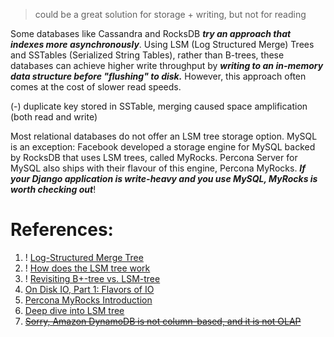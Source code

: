 > could be a great solution for storage + writing, but not for reading

Some databases like Cassandra and RocksDB ***try an approach that indexes more asynchronously***. Using LSM (Log Structured Merge) Trees and SSTables (Serialized String Tables), rather than B-trees, these databases can achieve higher write throughput by ***writing to an in-memory data structure before "flushing" to disk.*** However, this approach often comes at the cost of slower read speeds.

(-) duplicate key stored in SSTable, merging caused space amplification (both read and write)

Most relational databases do not offer an LSM tree storage option. MySQL is an exception: Facebook developed a storage engine for MySQL backed by RocksDB that uses LSM trees, called MyRocks. Percona Server for MySQL also ships with their flavour of this engine, Percona MyRocks. ***If your Django application is write-heavy and you use MySQL, MyRocks is worth checking out***!

# References:

1. ! [Log-Structured Merge Tree](https://itnext.io/log-structured-merge-tree-a79241c959e3)
2. ! [How does the LSM tree work](https://iorilan.medium.com/how-does-the-lsm-tree-work-7a9fa4b54c36)
3. ! [Revisiting B+-tree vs. LSM-tree](https://www.usenix.org/publications/loginonline/revisit-b-tree-vs-lsm-tree-upon-arrival-modern-storage-hardware-built)
4. [On Disk IO, Part 1: Flavors of IO](!https://medium.com/@ifesdjeen/on-disk-io-part-1-flavours-of-io-8e1ace1de017)
5. [Percona MyRocks Introduction](!https://docs.percona.com/percona-server/5.7/myrocks/index.html)
6. [Deep dive into LSM tree](https://vishalrana9915.medium.com/maximising-performance-with-lsm-trees-a-guide-to-dynamic-data-storage-2c904954215a)
7. ~~[Sorry, Amazon DynamoDB is not column-based, and it is not OLAP](https://iorilan.medium.com/interview-sorry-amazon-dynamodb-is-not-column-based-and-it-is-not-olap-ad8f8bd62098)~~